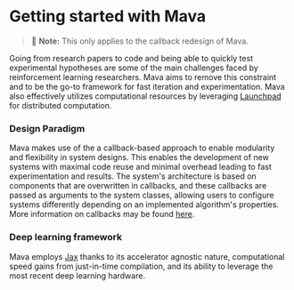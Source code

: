 # Getting started with Mava

> 🚧 **Note:** This only applies to the callback redesign of Mava.

Going from research papers to code and being able to quickly test experimental hypotheses are some of the main challenges faced by reinforcement learning researchers. Mava aims to remove this constraint and to be the go-to framework for fast iteration and experimentation. Mava also effectively utilizes computational resources by leveraging [Launchpad](https://github.com/deepmind/launchpad) for distributed computation.

### Design Paradigm

Mava makes use of the a callback-based approach to enable modularity and flexibility in system designs. This enables the development of new systems with maximal code reuse and minimal overhead leading to fast experimentation and results. The system's architecture is based on components that are overwritten in callbacks, and these callbacks are passed as arguments to the system classes, allowing users to configure systems differently depending on an implemented algorithm's properties. More information on callbacks may be found [here](../components/components.md).

### Deep learning framework

Mava employs [Jax](https://github.com/google/jax) thanks to its accelerator agnostic nature, computational speed gains from just-in-time compilation, and its ability to leverage the most recent deep learning hardware.
